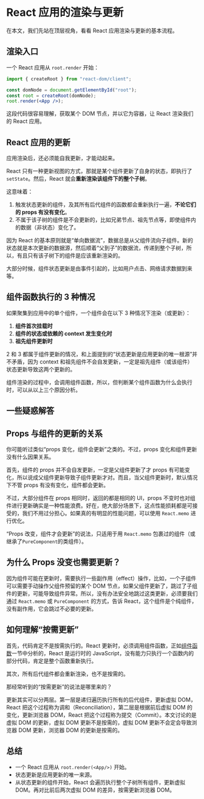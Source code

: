 # React 应用的渲染与更新

在本文，我们先站在顶层视角，看看 React 应用渲染与更新的基本流程。

## 渲染入口

一个 React 应用从 `root.render` 开始：

```jsx
import { createRoot } from "react-dom/client";

const domNode = document.getElementById("root");
const root = createRoot(domNode);
root.render(<App />);
```

这段代码很容易理解，获取某个 DOM 节点，并以它为容器，让 React 渲染我们的 React 应用。

## React 应用的更新

应用渲染后，还必须能自我更新，才能动起来。

React 只有一种更新视图的方式，那就是某个组件更新了自身的状态，即执行了 `setState`。然后，React 就会**重新渲染该组件下的整个子树**。

这意味着：

1. 触发状态更新的组件，及其所有后代组件的函数都会重新执行一遍，**不论它们的 props 有没有变化**。
2. 不属于该子树的组件是不会更新的，比如兄弟节点、祖先节点等，即使组件内的数据（非状态）变化了。

因为 React 的基本原则就是“单向数据流”，数据总是从父组件流向子组件。新的状态就是本次更新的数据源，然后顺着“父到子”的数据流，传递到整个子树，所以，有且只有该子树下的组件是应该重新渲染的。

大部分时候，组件状态更新是由事件引起的，比如用户点击、网络请求数据到来等。

## 组件函数执行的 3 种情况

如果聚集到应用中的单个组件，一个组件会在以下 3 种情况下渲染（或更新）：

1. **组件首次挂载时**
2. **组件的状态或依赖的 context 发生变化时**
3. **祖先组件更新时**

2 和 3 都属于组件更新的情况，和上面提到的“状态更新是应用更新的唯一根源”并不矛盾，因为 context 和祖先组件不会自发更新，一定是祖先组件（或该组件）状态更新导致这两个更新的。

组件渲染的过程中，会调用组件函数，所以，但判断某个组件函数为什么会执行时，可以从以上三个原因分析。

## 一些疑惑解答

## Props 与组件的更新的关系

你可能听过类似“props 变化，组件会更新”之类的。不过，props 变化和组件更新没有什么因果关系。

首先，组件的 props 并不会自发更新，一定是父组件更新了才 props 有可能变化，所以说成父组件更新导致子组件更新才对。而且，当父组件更新时，默认情况下不管 props 有没有变化，组件都会更新。

不过，大部分组件在 props 相同时，返回的都是相同的 UI，props 不变时也对组件进行更新确实是一种性能浪费。好在，绝大部分场景下，这点性能损耗都是可接受的，我们不用过分担心。如果真的有明显的性能问题，可以使用 `React.memo` 进行优化。

“Props 改变，组件才会更新”的说法，只适用于用 `React.memo` 包裹过的组件（或继承了`PureComponent`的类组件）。

## 为什么 Props 没变也需要更新？

因为组件可能在更新时，需要执行一些副作用（effect）操作，比如，一个子组件可以需要手动操作父组件预留的某个 DOM 节点，如果父组件更新了，跳过了子组件的更新，可能导致组件异常。所以，没有办法安全地跳过这类更新，必须要我们通过 `React.memo` 或 `PureComponent` 的方式，告诉 React，这个组件是个纯组件，没有副作用，它会跳过不必要的更新。

## 如何理解“按需更新”

首先，代码肯定不是按需执行的。React 更新时，必须调用组件函数，正如[组件函数](./component-function.md)一节中分析的，React 是运行时的 JavaScript，没有能力只执行一个函数内的部分代码，肯定是整个函数重新执行。

其次，所有后代组件都会重新渲染，也不是按需的。

那经常听到的“按需更新”的说法是哪里来的？

更新其实可以分两层。第一层是递归遍历执行所有的后代组件，更新虚拟 DOM，React 把这个过程称为调和（Reconciliation），第二层是根据前后虚拟 DOM 的变化，更新浏览器 DOM，React 把这个过程称为提交（Commit）。本文讨论的是虚拟 DOM 的更新，虚拟 DOM 更新不是按需的，虚拟 DOM 更新不会定会导致浏览器 DOM 更新，浏览器 DOM 的更新是按需的。

## 总结

- 一个 React 应用从 `root.render(<App/>)` 开始。
- 状态更新是应用更新的唯一来源。
- 从状态更新的组件开始，React 会遍历执行整个子树所有组件，更新虚拟 DOM。再对比前后两次虚拟 DOM 的差异，按需更新浏览器 DOM。

<!--
## 性能问题

你可能发现了，父组件更新，所有的后代组件也会一起更新，那性能是不是会有问题？尤其是对那些 props 没有变化的后端组件，执行它们不是浪费吗？

从性能上看这确实是一个浪费。不过，实践证明，在大部分项目下，这种性能损耗不会导致明显的性能问题，不然 React 已经被喷惨了。所以，我们平时不用担心性能问题。

不会引发性能问题，很大一个原因是因为大部分的组件函数都很简单，很快就执行完了。一般的组件函数都是做一些变量的声明、读取、赋值，然后创建并返回 React 元素（JSX）。

这也告诉我们，尽量让组件函数简单，把一些具有较高复杂度的计算放在 `useMemo` 中，避免不必要的计算。

另一个需要关注的是组件的数量，比如：

- 大量使用某个组件。比如，展示大量数据，每个数据对应一个 `<ListItem />`。
- 一个组件有大量的后代组件，而且它自身频繁更新。

这类情况，在每次更新时，都会执行大量的组件函数，容易导致性能问题。可以使用 `React.memo`，当组件的 props 没有变化时，跳过组件的更新。

## `React.memo`

`memo` 可以让我们在更新前，比较新旧两次的 props，决定要不要执行更新。

```js
const MemoizedComponent = memo(SomeComponent, arePropsEqual?)
```

默认情况下，是对每个 prop 做浅比较，如果存在对象结构的 prop，一般使用 `lodash.isEqual` 来做深比较，如果含有函数，还需要注意保证先后两次函数的引用不发生变化，不然即使 `lodash.isEqual` 也会返回 `false`。

`memo` 优化的是第 3 种情况，也就是父组件更新都会导致子组件更新的情况。对于第 1、2 种情况，组件更新是不能也不可避免的。

`memo` 可以提升性能，但是，不要滥用，除非你有理由认为这个组件的频繁更新会导致性能问题。

最后，应该在组件使用的时候，才决定要不要使用 `memo`，不要在组件定义的时候就使用 `memo`。假如你对外提供组件，你不需要在导出之前使用 `memo`。因为你写组件的时候，不知道父组件会不会频繁更新，也不知道组件会不会被大量使用，也不知道如何有效比较两次 props，这些只有使用的时候才知道。

## 总结

- 函数组件会在 3 中情况下执行：
  1. 组件首次挂载时
  2. 组件的状态或依赖的 Context 发生变化时
  3. 父组件重新渲染时
- 父组件更新时，子组件默认都会更新，即使子组件的 props 没有变化。
- 这种冗余的更新，在大部分情况下，不会导致明显的性能问题。
- 为了避免性能问题，记住：
  - 尽量保持组件简单。
  - 在组件内如果有高复杂度的计算，使用 `useMemo`。
  - 对于大量使用的组件，或者更新繁重的组件，可以在必要时使用 `React.memo`。
- 组件自身的状态或依赖的 Context 变化时，组件一定会更新，`React.memo` 不会影响这种情况。 -->
